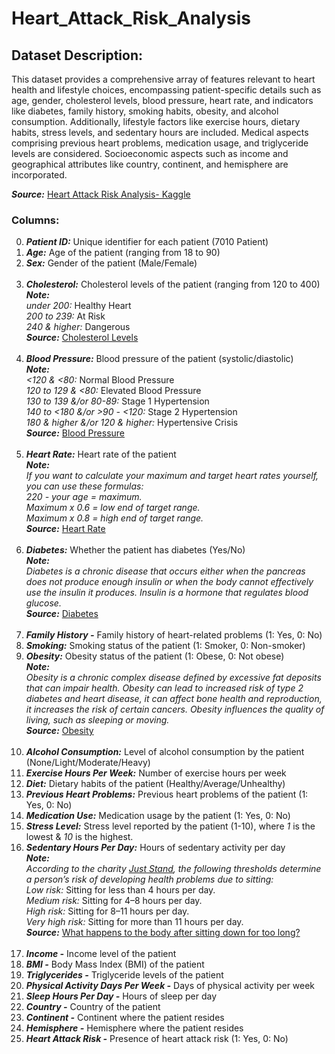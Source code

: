 # Heart_Attack_Risk_Analysis

## Dataset Description:
This dataset provides a comprehensive array of features relevant to heart health and lifestyle choices, encompassing patient-specific details such as age, gender, cholesterol levels, blood pressure, heart rate, and indicators like diabetes, family history, smoking habits, obesity, and alcohol consumption. Additionally, lifestyle factors like exercise hours, dietary habits, stress levels, and sedentary hours are included. Medical aspects comprising previous heart problems, medication usage, and triglyceride levels are considered. Socioeconomic aspects such as income and geographical attributes like country, continent, and hemisphere are incorporated.

***Source:*** [Heart Attack Risk Analysis- Kaggle](https://www.kaggle.com/competitions/heart-attack-risk-analysis/overview)
### Columns:
0. ***Patient ID:*** Unique identifier for each patient (7010 Patient)
1. ***Age:*** Age of the patient (ranging from 18 to 90)
2. ***Sex:*** Gender of the patient (Male/Female) <br><br>
3. ***Cholesterol:*** Cholesterol levels of the patient (ranging from 120 to 400)<br>
  ***Note:*** <br>
  _under 200:_ Healthy Heart<br>
  _200 to 239:_ At Risk<br>
  _240 & higher:_ Dangerous    
  ***Source:*** [Cholesterol Levels](https://my.clevelandclinic.org/health/articles/11920-cholesterol-numbers-what-do-they-mean) <br><br>
4. ***Blood Pressure:*** Blood pressure of the patient (systolic/diastolic)<br>
***Note:*** <br>
  _<120 & <80:_ Normal Blood Pressure<br>
  _120 to 129 & <80:_ Elevated Blood Pressure<br>
  _130 to 139 &/or 80-89:_ Stage 1 Hypertension<br>
  _140 to <180 &/or >90 - <120:_ Stage 2 Hypertension<br>
  _180 & higher &/or 120 & higher:_ Hypertensive Crisis    
  ***Source:*** [Blood Pressure](https://my.clevelandclinic.org/health/diagnostics/17649-blood-pressure) <br><br>
5. ***Heart Rate:*** Heart rate of the patient<br>
    ***Note:*** <br>
    _If you want to calculate your maximum and target heart rates yourself, you can use these formulas:_ <br>
    _220 - your age = maximum._<br>
    _Maximum x 0.6 = low end of target range._<br>
    _Maximum x 0.8 = high end of target range._<br>
   ***Source:*** [Heart Rate](https://my.clevelandclinic.org/health/diagnostics/heart-rate) <br> <br>
7. ***Diabetes:*** Whether the patient has diabetes (Yes/No)<br>
***Note:*** <br>
_Diabetes is a chronic disease that occurs either when the pancreas does not produce enough insulin or when the body cannot effectively use the insulin it produces. Insulin is a hormone that regulates blood glucose._<br>
   ***Source:*** [Diabetes](https://www.who.int/news-room/fact-sheets/detail/diabetes#:~:text=Diabetes%20is%20a%20chronic%20disease,hormone%20that%20regulates%20blood%20glucose.) <br> <br>
8. ***Family History -*** Family history of heart-related problems (1: Yes, 0: No)
9. ***Smoking:*** Smoking status of the patient (1: Smoker, 0: Non-smoker)
10. ***Obesity:*** Obesity status of the patient (1: Obese, 0: Not obese) <br>
***Note:*** <br>
_Obesity is a chronic complex disease defined by excessive fat deposits that can impair health. Obesity can lead to increased risk of type 2 diabetes and heart disease, it can affect bone health and reproduction, it increases the risk of certain cancers. Obesity influences the quality of living, such as sleeping or moving._ <br>
***Source:*** [Obesity](https://www.who.int/news-room/fact-sheets/detail/obesity-and-overweight#:~:text=Obesity%20is%20a%20chronic%20complex,the%20risk%20of%20certain%20cancers.) <br> <br>
11. ***Alcohol Consumption:*** Level of alcohol consumption by the patient (None/Light/Moderate/Heavy)
12. ***Exercise Hours Per Week:*** Number of exercise hours per week
13. ***Diet:*** Dietary habits of the patient (Healthy/Average/Unhealthy)
14. ***Previous Heart Problems:*** Previous heart problems of the patient (1: Yes, 0: No)
15. ***Medication Use:*** Medication usage by the patient (1: Yes, 0: No)
16. ***Stress Level:*** Stress level reported by the patient (1-10), where _1_ is the lowest & _10_ is the highest.
17. ***Sedentary Hours Per Day:*** Hours of sedentary activity per day <br>
***Note:*** <br>
_According to the charity [Just Stand](https://www.juststand.org/the-tools/sitting-time-calculator/), the following thresholds determine a person’s risk of developing health problems due to sitting:_ <br>
_Low risk:_ Sitting for less than 4 hours per day. <br>
_Medium risk:_ Sitting for 4–8 hours per day. <br>
_High risk:_ Sitting for 8–11 hours per day. <br>
_Very high risk:_ Sitting for more than 11 hours per day. <br>
***Source:*** [What happens to the body after sitting down for too long?](https://www.medicalnewstoday.com/articles/sitting-down-all-day#how-long-is-too-long) <br> <br>
18. ***Income -*** Income level of the patient
19. ***BMI -*** Body Mass Index (BMI) of the patient
20. ***Triglycerides -*** Triglyceride levels of the patient
21. ***Physical Activity Days Per Week -*** Days of physical activity per week
22. ***Sleep Hours Per Day -*** Hours of sleep per day
23. ***Country -*** Country of the patient
24. ***Continent -*** Continent where the patient resides
25. ***Hemisphere -*** Hemisphere where the patient resides
26. ***Heart Attack Risk -*** Presence of heart attack risk (1: Yes, 0: No)
